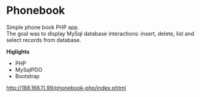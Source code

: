 # Phonebook

Simple phone book PHP app.  
The goal was to display MySql database interactions: insert, delete, list and select records from database.  

**Higlights**
- PHP
- MySqlPDO
- Bootstrap

<http://188.166.11.99/phonebook-php/index.phtml>
